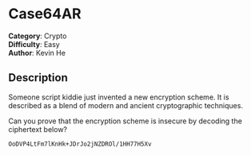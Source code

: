 # Case64AR

**Category**: Crypto  
**Difficulty**: Easy  
**Author**: Kevin He  

## Description

Someone script kiddie just invented a new encryption scheme. It is described as a blend of modern and ancient cryptographic techniques.

Can you prove that the encryption scheme is insecure by decoding the ciphertext below?

```text
OoDVP4LtFm7lKnHk+JDrJo2jNZDROl/1HH77H5Xv
```
